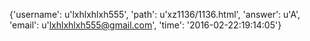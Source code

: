 {'username': u'lxhlxhlxh555', 'path': u'xz1136/1136.html', 'answer': u'A', 'email': u'lxhlxhlxh555@gmail.com', 'time': '2016-02-22:19:14:05'}